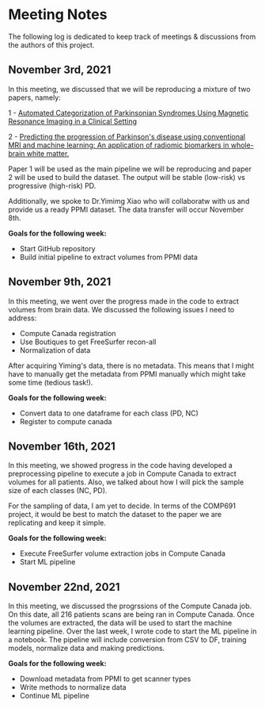 # Meeting Notes
The following log is dedicated to keep track of meetings & discussions from the authors of this project.

## November 3rd, 2021
In this meeting, we discussed that we will be reproducing a mixture of two papers, namely:

1 - [Automated Categorization of Parkinsonian Syndromes Using Magnetic Resonance Imaging in a Clinical Setting](https://pubmed.ncbi.nlm.nih.gov/33137232/)

2 - [Predicting the progression of Parkinson's disease using conventional MRI and machine learning: An application of radiomic biomarkers in whole-brain white matter.](https://onlinelibrary.wiley.com/doi/abs/10.1002/mrm.28522)

Paper 1 will be used as the main pipeline we will be reproducing and paper 2 will be used to build the dataset. The output will be stable (low-risk) vs progressive (high-risk) PD. 

Additionally, we spoke to Dr.Yimimg Xiao who will collaboratw with us and provide us a ready PPMI dataset. The data transfer will occur November 8th.

**Goals for the following week:**
- Start GitHub repository
- Build initial pipeline to extract volumes from PPMI data

## November 9th, 2021
In this meeting, we went over the progress made in the code to extract volumes from brain data. We discussed the following issues I need to address:

- Compute Canada registration
- Use Boutiques to get FreeSurfer recon-all
- Normalization of data

After acquiring Yiming's data, there is no metadata. This means that I might have to manually get the metadata from PPMI manually which might take some time (tedious task!).

**Goals for the following week:**
- Convert data to one dataframe for each class (PD, NC)
- Register to compute canada

## November 16th, 2021
In this meeting, we showed progress in the code having developed a preprocessing pipeline to execute a job in Compute Canada to extract volumes for all patients. Also, we talked about how I will pick the sample size of each classes (NC, PD). 

For the sampling of data, I am yet to decide. In terms of the COMP691 project, it would be best to match the dataset to the paper we are replicating and keep it simple. 

**Goals for the following week:**
- Execute FreeSurfer volume extraction jobs in Compute Canada
- Start ML pipeline

## November 22nd, 2021
In this meeting, we discussed the progrssions of the Compute Canada job. On this date, all 216 patients scans are being ran in Compute Canada. Once the volumes are extracted, the data will be used to start the machine learning pipeline. Over the last week, I wrote code to start the ML pipeline in a notebook. The pipeline will include conversion from CSV to DF, training models, normalize data and making predictions.

**Goals for the following week:**
- Download metadata from PPMI to get scanner types
- Write methods to normalize data
- Continue ML pipeline